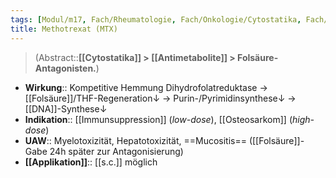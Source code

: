 ```yaml
---
tags: [Modul/m17, Fach/Rheumatologie, Fach/Onkologie/Cytostatika, Fach/Pharmakologie/Medikament/Wirkstoff]
title: Methotrexat (MTX)
---
```

> (Abstract::**[[Cytostatika]] > [[Antimetabolite]] > Folsäure-Antagonisten.**)
- **Wirkung**:: Kompetitive Hemmung Dihydrofolatreduktase → [[Folsäure]]/THF-Regeneration↓ → Purin-/Pyrimidinsynthese↓ → [[DNA]]-Synthese↓
- **Indikation**:: [[Immunsuppression]] (*low-dose*), [[Osteosarkom]] (*high-dose*)
- **UAW**:: Myelotoxizität, Hepatotoxizität, ==Mucositis== ([[Folsäure]]-Gabe 24h später zur Antagonisierung)
- **[[Applikation]]**:: [[s.c.]] möglich